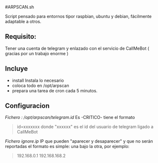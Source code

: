 #ARPSCAN.sh

Script pensado para entornos tipor raspbian, ubuntu y debian, fácilmente adaptable a otros.

## Requisito: 
Tener una cuenta de telegram y enlazado con el servicio de CallMeBot ( gracias por un trabajo enorme )


## Incluye
+ install Instala lo necesario 
+ coloca todo en /opt/arpscan
+ prepara una tarea de cron cada 5 minutos.

## Configuracion

*Fichero : /opt/arpscan/telegram.id*
Es -CRITICO- tiene el formato
>id=xxxxxxx
donde "xxxxxx" es el id del usuario de telegram ligado a CallMeBot
 

*Fichero ignore.ip*
IP que pueden "aparecer y desaparecer" y que no serán reportadas
el formato es simple: una bajo la otra, por ejemplo:
>192.168.0.1
>192.168.168.2

